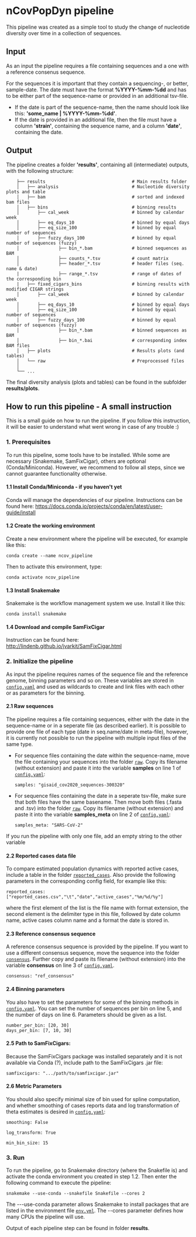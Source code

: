 # nCovPopDyn pipeline

This pipeline was created as a simple tool to study the change of nucleotide diversity over time in a collection of sequences.

## Input
As an input the pipeline requires a file containing sequences and a one with a reference consenus sequence.

For the sequences it is important that they contain a sequencing-, or better, sample-date. The date must have the format **%YYYY-%mm-%dd**
and has to be either part of the sequence-name or provided in an additional tsv-file.
- If the date is part of the sequence-name, then the name should look like this: **'some_name | %YYYY-%mm-%dd'**.   
- If the date is provided in an additional file, then the file must have a column **'strain'**, containing the sequence name, and a column **'date'**, containing the date.

## Output
The pipeline creates a folder **'results'**, containing all (intermediate) outputs, with the following structure:
```
    ├── results                                 # Main results folder
    │   ├── analysis                            # Nucleotide diversity plots and table
    │   ├── bam                                 # sorted and indexed bam files
    │   ├── bins                                # binning results
    │       ├── cal_week                        # binned by calendar week
    │       ├── eq_days_10                      # binned by equal days                       
    │       ├── eq_size_100                     # binned by equal number of sequences
    │       ├── fuzzy_days_100                  # binned by equal number of sequences (fuzzy)
    │               ├── bin_*.bam               # binned sequences as BAM
    │               ├── counts_*.tsv            # count matrix                       
    │               ├── header_*.tsv            # header files (seq. name & date)
    |               ├── range_*.tsv             # range of dates of the corresponding bin
    |   ├── fixed_cigars_bins                   # binning results with modified CIGAR strings
    │       ├── cal_week                        # binned by calendar week
    │       ├── eq_days_10                      # binned by equal days                       
    │       ├── eq_size_100                     # binned by equal number of sequences
    │       ├── fuzzy_days_100                  # binned by equal number of sequences (fuzzy)
    │               ├── bin_*.bam               # binned sequences as BAM
    │               ├── bin_*.bai               # corresponding index BAM files
    │   ├── plots                               # Results plots (and tables)
    │   └── raw                                 # Preprocessed files
    │   
    └── ...
```
The final diversity analysis (plots and tables) can be found in the subfolder **results/plots**.


## How to run this pipeline - A small instruction

This is a small guide on how to run the pipeline. If you follow this instruction, it will be easier to understand what went wrong in case of any trouble :)

### 1. Prerequisites
To run this pipeline, some tools have to be installed. While some are necessary (Snakemake, SamFixCigar), others are optional (Conda/Miniconda).
However, we recommend to follow all steps, since we cannot guarantee functionality otherwise.

#### 1.1 Install Conda/Miniconda - if you haven't yet

Conda will manage the dependencies of our pipeline. Instructions can be found here: https://docs.conda.io/projects/conda/en/latest/user-guide/install


#### 1.2 Create the working environment

Create a new environment where the pipeline will be executed, for example like this:

```
conda create --name ncov_pipeline
```

Then to activate this environment, type:

```
conda activate ncov_pipeline
```

#### 1.3 Install Snakemake

Snakemake is the workflow management system we use. Install it like this:

```
conda install snakemake
```

#### 1.4 Download and compile SamFixCigar

Instruction can be found here: http://lindenb.github.io/jvarkit/SamFixCigar.html

### 2. Initialize the pipeline

As input the pipeline requires names of the sequence file and the reference genome, binning parameters and so on.
These variables are stored in [`config.yaml`](./config.yaml) and used as wildcards to create and link files with each other or as parameters for the binning.

#### 2.1 Raw sequences
The pipeline requires a file containing sequences, either with the date in the sequence-name or in a seperate file (as described earlier).
It is possible to provide one file of each type (date in seq.name/date in meta-file), however, it is currently not possible to run the pipeline with multiple input files of the same type.

- For sequence files containing the date within the sequence-name, move the file containing your sequences into the folder [`raw`](./raw).
Copy its filename (without extension) and paste it into the variable **samples** on line 1 of [`config.yaml`](./config.yaml):

  ```
  samples: "gisaid_cov2020_sequences-300320"
  ```

- For sequence files containing the date in a seperate tsv-file, make sure that both files have the same basename.
Then move both files (.fasta and .tsv) into the folder [`raw`](./raw).
Copy its filename (without extension) and paste it into the variable **samples_meta** on line 2 of [`config.yaml`](./config.yaml):

  ```
  samples_meta: "SARS-CoV-2"
  ```

If you run the pipeline with only one file, add an empty string to the other variable

#### 2.2 Reported cases data file

To compare estimated population dynamics with reported active cases, include a table in the folder [`reported_cases`](./reported_cases). Also provide the following parameters in the corresponding config field, for example like this:

  ```
  reported_cases: ["reported_cases.csv","\t","date","active_cases","%m/%d/%y"]
  ```
where the first element of the list is the file name with format extension, the second element is the delimiter type in this file, followed by date column name, active cases column name and a format the date is stored in.

#### 2.3 Reference consensus sequence
A reference consensus sequence is provided by the pipeline.
If you want to use a different consensus sequence, move the sequence into the folder [`consensus`](./consensus).
Further copy and paste its filename (without extension) into the variable **consensus** on line 3 of [`config.yaml`](./config.yaml).

  ```
  consensus: "ref_consensus"
  ```

#### 2.4 Binning parameters
You also have to set the parameters for some of the binning methods in [`config.yaml`](./config.yaml).
You can set the number of sequences per bin on line 5, and the number of days on line 6.
Parameters should be given as a list.

```
number_per_bin: [20, 30]
days_per_bin: [7, 10, 30]
```

#### 2.5 Path to SamFixCigars:

Because the SamFixCigars package was installed separately and it is not available via Conda (?), include path to the SamFixCigars .jar file:

```
samfixcigars: ".../path/to/samfixcigar.jar"
```

#### 2.6 Metric Parameters

You should also specify minimal size of bin used for spline computation, and whether smoothing of cases reports data and log transformation of theta estimates is desired in [`config.yaml`](./config.yaml):

```
smoothing: False
```
```
log_transform: True
```
```
min_bin_size: 15
```



### 3. Run

To run the pipeline, go to Snakemake directory (where the Snakefile is) and activate the conda environment you created in step 1.2. Then enter the following command to execute the pipeline:


```
snakemake --use-conda --snakefile Snakefile --cores 2
```

The ---use-conda parameter allows Snakemake to install packages that are listed in the environment file [`env.yml`](./env/env.yml). The --cores parameter defines how many CPUs the pipeline will use.

Output of each pipeline step can be found in folder **results**.
